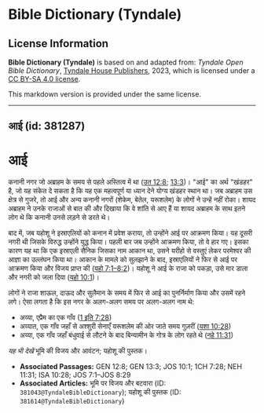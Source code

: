 # Bible Dictionary (Tyndale)

## License Information

**Bible Dictionary (Tyndale)** is based on and adapted from: _Tyndale Open Bible Dictionary_, [Tyndale House Publishers](https://tyndaleopenresources.com/), 2023, which is licensed under a [CC BY-SA 4.0 license](https://creativecommons.org/licenses/by-sa/4.0/legalcode.en).

This markdown version is provided under the same license.



--------------------------------

## आई (id: 381287)

आई
==

कनानी नगर जो अब्राहम के समय से पहले अस्तित्व में था ([उत 12:8](https://ref.ly/Gen12:8); [13:3](https://ref.ly/Gen13:3))। "आई" का अर्थ "खंडहर" है, जो यह संकेत दे सकता है कि यह एक महत्वपूर्ण या ध्यान देने योग्य खंडहर स्थान था। जब अब्राहम उस क्षेत्र से गुजरे, तो आई और अन्य कनानी नगरों (शेकेम, बेतेल, यरूशलेम) के लोगों ने उन्हें नहीं रोका। शायद अब्राहम ने उनके राजाओं से बात की और दिखाया कि वे शांति से आए हैं या शायद अब्राहम के साथ इतने लोग थे कि कनानी उनसे लड़ने से डरते थे।

बाद में, जब यहोशू ने इस्राएलियों को कनान में प्रवेश कराया, तो उन्होंने आई पर आक्रमण किया। यह दूसरी नगरी थी जिसके विरुद्ध उन्होंने युद्ध किया। पहली बार जब उन्होंने आक्रमण किया, तो वे हार गए। इसका कारण यह था कि एक इस्राएली सैनिक जिसका नाम आकान था, उसने यरीहो से वस्तुएं लेकर परमेश्वर की आज्ञा का उल्लंघन किया था। आकान के मामले को सुलझाने के बाद, इस्राएलियों ने फिर से आई पर आक्रमण किया और विजय प्राप्त की ([यहो 7:1–8:2](https://ref.ly/Josh7:1-Josh8:29))। यहोशू ने आई के राजा को पकड़ा, उसे मार डाला और नगरी को जला दिया ([यहो 10:1](https://ref.ly/Josh10:1))।

लोगों ने राजा शाऊल, दाऊद और सुलैमान के समय में फिर से आई का पुनर्निर्माण किया और उसमें रहने लगे। ऐसा लगता है कि इस नगर के अलग\-अलग समय पर अलग\-अलग नाम थे:

* अय्या, एप्रैम का एक गाँव ([1 इति 7:28](https://ref.ly/1Chr7:28))
* अय्यात, एक गाँव जहाँ से अश्शुरी सेनाएँ यरूशलेम की ओर जाते समय गुज़रीं ([यशा 10:28](https://ref.ly/Isa10:28))
* अय्या, एक गाँव जहाँ बंधुवाई से लौटने के बाद बिन्यामीन के गोत्र के लोग रहते थे ([नहे 11:31](https://ref.ly/Neh11:31))

*यह भी देखें* भूमि की विजय और आवंटन; यहोशू की पुस्तक।

* **Associated Passages:** GEN 12:8; GEN 13:3; JOS 10:1; 1CH 7:28; NEH 11:31; ISA 10:28; JOS 7:1–JOS 8:29
* **Associated Articles:** भूमि पर विजय और बटवारा (ID: `381043@TyndaleBibleDictionary`); यहोशू की पुस्तक (ID: `381614@TyndaleBibleDictionary`)

